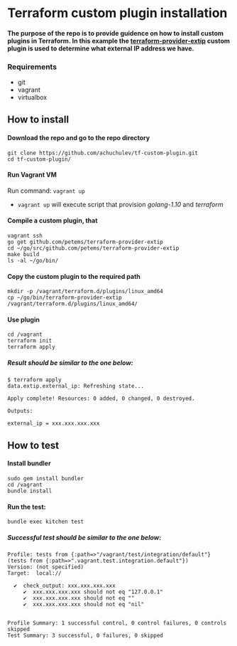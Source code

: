 # Terraform custom plugin installation

#### The purpose of the repo is to provide guidence on how to install custom plugins in Terraform. In this example the [terraform-provider-extip](https://github.com/petems/terraform-provider-extip) custom plugin is used to determine what external IP address we have.

### Requirements

* git
* vagrant
* virtualbox

## How to install

#### Download the repo and go to the repo directory

```
git clone https://github.com/achuchulev/tf-custom-plugin.git
cd tf-custom-plugin/
```

#### Run Vagrant VM

Run command: `vagrant up`

* `vagrant up` will execute script that provision *golang-1.10* and *terraform*

#### Compile a custom plugin, that 

```
vagrant ssh 
go get github.com/petems/terraform-provider-extip
cd ~/go/src/github.com/petems/terraform-provider-extip
make build
ls -al ~/go/bin/
```

#### Copy the custom plugin to the required path

```
mkdir -p /vagrant/terraform.d/plugins/linux_amd64
cp ~/go/bin/terraform-provider-extip /vagrant/terraform.d/plugins/linux_amd64/
```

#### Use plugin

```
cd /vagrant
terraform init
terraform apply
```

##### Result should be similar to the one below:

```
$ terraform apply
data.extip.external_ip: Refreshing state...

Apply complete! Resources: 0 added, 0 changed, 0 destroyed.

Outputs:

external_ip = xxx.xxx.xxx.xxx
```

## How to test

#### Install bundler

```
sudo gem install bundler
cd /vagrant
bundle install
```

#### Run the test:

`bundle exec kitchen test`

##### Successful test should be similar to the one below:

```
Profile: tests from {:path=>"/vagrant/test/integration/default"} (tests from {:path=>".vagrant.test.integration.default"})
Version: (not specified)
Target:  local://

  ✔  check_output: xxx.xxx.xxx.xxx
     ✔  xxx.xxx.xxx.xxx should not eq "127.0.0.1"
     ✔  xxx.xxx.xxx.xxx should not eq ""
     ✔  xxx.xxx.xxx.xxx should not eq "nil"


Profile Summary: 1 successful control, 0 control failures, 0 controls skipped
Test Summary: 3 successful, 0 failures, 0 skipped
```
